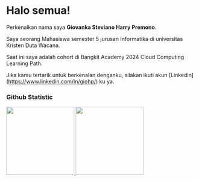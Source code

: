 # Halo semua! 

Perkenalkan nama saya **Giovanka Steviano Harry Premono**.<br>

Saya seorang Mahasiswa semester 5 jurusan Informatika di universitas Kristen Duta Wacana.<br>

Saat ini saya adalah cohort di Bangkit Academy 2024 Cloud Computing Learning Path.<br>


Jika kamu tertarik untuk berkenalan denganku, silakan ikuti akun [Linkedin] (https://www.linkedin.com/in/giohp/) ku ya.

### Github Statistic
<p align="left">
<a href="https://github.com/penuliscode">
  <img height="180em" src="https://github-readme-stats-eight-theta.vercel.app/api?username=penuliscode&show_icons=true&theme=algolia&include_all_commits=true&count_private=true"/>
  <img height="180em" src="https://github-readme-stats-eight-theta.vercel.app/api/top-langs/?username=penuliscode&layout=compact&layout=compact&theme=algolia"/>
</a>
</p>
